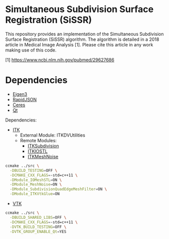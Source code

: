 # Simultaneous Subdivision Surface Registration (SiSSR)

This repository provides an implementation of the Simultaneous Subdivision Surface Registration (SiSSR) algorithm.  The algorithm is detailed in a 2018 article in Medical Image Analysis [1].  Please cite this article in any work making use of this code.

[1] https://www.ncbi.nlm.nih.gov/pubmed/29627686

# Dependencies

- [Eigen3](http://eigen.tuxfamily.org)
- [RapidJSON](https://github.com/miloyip/rapidjson)
- [Ceres](https://github.com/ceres-solver/ceres-solver)
- [Qt](https://www.qt.io/)

Dependencies:
- [ITK](https://github.com/insightsoftwareconsortium/itk)
    - External Module: ITKDVUtilities
    - Remote Modules:
        - [ITKSubdivision](https://github.com/InsightSoftwareConsortium/itkSubdivisionQuadEdgeMeshFilter)
        - [ITKIOSTL](https://github.com/InsightSoftwareConsortium/ITKSTLMeshIO)
        - [ITKMeshNoise](https://github.com/InsightSoftwareConsortium/ITKMeshNoise)

```bash
ccmake ../src \
  -DBUILD_TESTING=OFF \
  -DCMAKE_CXX_FLAGS=-std=c++11 \
  -DModule_IOMeshSTL=ON \
  -DModule_MeshNoise=ON \
  -DModule_SubdivisionQuadEdgeMeshFilter=ON \
  -DModule_ITKVtkGlue=ON
```

- [VTK](https://github.com/kitware/vtk)

```bash
ccmake ../src \
  -DBUILD_SHARED_LIBS=OFF \
  -DCMAKE_CXX_FLAGS=-std=c++11 \
  -DVTK_BUILD_TESTING=OFF \
  -DVTK_GROUP_ENABLE_Qt=YES
```

